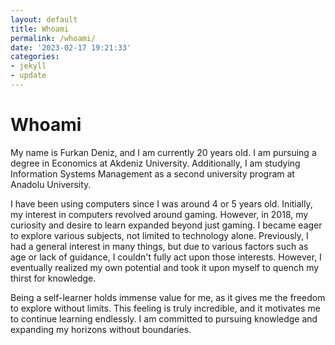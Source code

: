 ```yaml
---
layout: default
title: Whoami
permalink: /whoami/
date: '2023-02-17 19:21:33'
categories:
- jekyll
- update
---
```

<h1>Whoami</h1>
<p>My name is Furkan Deniz, and I am currently 20 years old. I am pursuing a degree in Economics at Akdeniz University. Additionally, I am studying Information Systems Management as a second university program at Anadolu University.</p>
<p>I have been using computers since I was around 4 or 5 years old. Initially, my interest in computers revolved around gaming. However, in 2018, my curiosity and desire to learn expanded beyond just gaming. I became eager to explore various subjects, not limited to technology alone. Previously, I had a general interest in many things, but due to various factors such as age or lack of guidance, I couldn't fully act upon those interests. However, I eventually realized my own potential and took it upon myself to quench my thirst for knowledge.</p>
<p>Being a self-learner holds immense value for me, as it gives me the freedom to explore without limits. This feeling is truly incredible, and it motivates me to continue learning endlessly. I am committed to pursuing knowledge and expanding my horizons without boundaries.</p>
